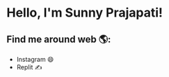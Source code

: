# Hello, I'm Sunny Prajapati!
## Find me around web 🌎:
- <a hrfe="https://www.instagram.com/">Instagram </a>😄
- <a hrfe="https://replit.com/@sunnycode9325">Replit </a>✍
